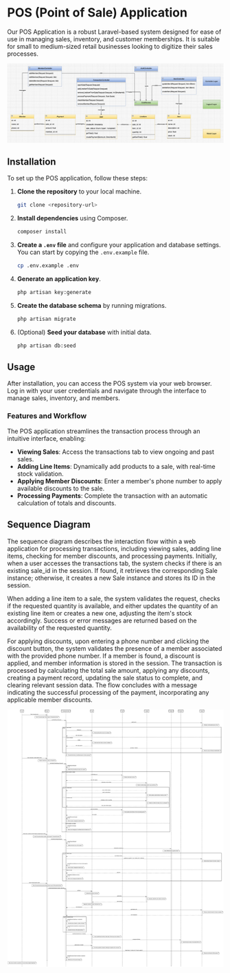 # POS (Point of Sale) Application

Our POS Application is a robust Laravel-based system designed for ease of use in managing sales, inventory, and customer memberships. It is suitable for small to medium-sized retail businesses looking to digitize their sales processes.

![POS System Screenshot](assets/classD.png)

## Installation

To set up the POS application, follow these steps:

1. **Clone the repository** to your local machine.
   ```bash
   git clone <repository-url>
   ```
2. **Install dependencies** using Composer.
   ```bash
   composer install
   ```
3. **Create a `.env` file** and configure your application and database settings. You can start by copying the `.env.example` file.
   ```bash
   cp .env.example .env
   ```
4. **Generate an application key**.
   ```bash
   php artisan key:generate
   ```
5. **Create the database schema** by running migrations.
   ```bash
   php artisan migrate
   ```
6. (Optional) **Seed your database** with initial data.
   ```bash
   php artisan db:seed
   ```

## Usage

After installation, you can access the POS system via your web browser. Log in with your user credentials and navigate through the interface to manage sales, inventory, and members.

### Features and Workflow

The POS application streamlines the transaction process through an intuitive interface, enabling:

- **Viewing Sales**: Access the transactions tab to view ongoing and past sales.
- **Adding Line Items**: Dynamically add products to a sale, with real-time stock validation.
- **Applying Member Discounts**: Enter a member's phone number to apply available discounts to the sale.
- **Processing Payments**: Complete the transaction with an automatic calculation of totals and discounts.

## Sequence Diagram

The sequence diagram describes the interaction flow within a web application for processing transactions, including viewing sales, adding line items, checking for member discounts, and processing payments. Initially, when a user accesses the transactions tab, the system checks if there is an existing sale_id in the session. If found, it retrieves the corresponding Sale instance; otherwise, it creates a new Sale instance and stores its ID in the session.

When adding a line item to a sale, the system validates the request, checks if the requested quantity is available, and either updates the quantity of an existing line item or creates a new one, adjusting the item's stock accordingly. Success or error messages are returned based on the availability of the requested quantity.

For applying discounts, upon entering a phone number and clicking the discount button, the system validates the presence of a member associated with the provided phone number. If a member is found, a discount is applied, and member information is stored in the session. The transaction is processed by calculating the total sale amount, applying any discounts, creating a payment record, updating the sale status to complete, and clearing relevant session data. The flow concludes with a message indicating the successful processing of the payment, incorporating any applicable member discounts.

![POS System Sequence Diagram](assets/seqD.png)

